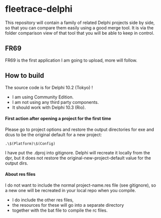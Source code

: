 # fleetrace-delphi

This repository will contain a family of related Delphi projects side by side, so that you can compare them easily using a good merge tool. It is via the folder comparison view of that tool that you will be able to keep in control.

## FR69

FR69 is the first application I am going to upload, more will follow.

## How to build

The source code is for Delphi 10.2 (Tokyo) !

- I am using Community Edition.
- I am not using any third party components.
- It should work with Delphi 10.3 (Rio).

#### First action after opening a project for the first time

Please go to project options and restore the output directories for exe and dcus to be the original default for a new project:

```
.\$(Platform)\$(Config)
```

I have put the .dproj into gitignore.
Delphi will recreate it locally from the dpr,
but it does not restore the original-new-project-default value for the output dirs.

#### About res files

I do not want to include the normal project-name.res file (see gitignore),
so a new one will be recreated in your local repo when you compile.

- I do include the other res files,
- the resources for these will go into a separate directory
- together with the bat file to compile the rc files.



